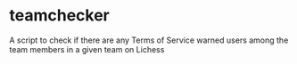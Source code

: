 # teamchecker

A script to check if there are any Terms of Service warned users among the team members in a given team on Lichess
